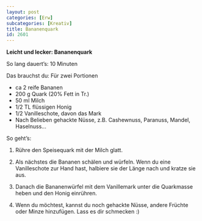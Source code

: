 ```yaml
---
layout: post
categories: [Erw]
subcategories: [Kreativ]
title: Bananenquark
id: 2601
---
```

**Leicht und lecker: Bananenquark**

So lang dauert’s: 10 Minuten

Das brauchst du: Für zwei Portionen 
- ca 2 reife Bananen
- 200 g Quark (20% Fett in Tr.)
- 50 ml Milch
- 1/2 TL flüssigen Honig
- 1/2 Vanilleschote, davon das Mark
- Nach Belieben gehackte Nüsse, z.B. Cashewnuss, Paranuss, Mandel, Haselnuss...

So geht’s: 

1. Rühre den Speisequark mit der Milch glatt. 

2. Als nächstes die Bananen schälen und würfeln. Wenn du eine Vanilleschote zur Hand hast, halbiere sie der Länge nach und kratze sie aus. 

2. Danach die Bananenwürfel mit dem Vanillemark unter die Quarkmasse heben und den Honig einrühren.

3. Wenn du möchtest, kannst du noch gehackte Nüsse, andere Früchte oder Minze hinzufügen. Lass es dir schmecken :) 
